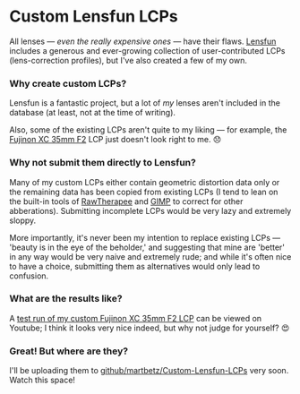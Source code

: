 
# Custom Lensfun LCPs #

All lenses — _even the really expensive ones_ — have their flaws. [Lensfun](https://github.com/lensfun/lensfun) includes a generous and ever-growing collection of user-contributed LCPs (lens-correction profiles), but I've also created a few of my own.

### Why create custom LCPs? ###

Lensfun is a fantastic project, but a lot of _my_ lenses aren't included in the database (at least, not at the time of writing).

Also, some of the existing LCPs aren't quite to my liking — for example, the [Fujinon XC 35mm F2](https://fujifilm-x.com/global/products/lenses/xc35mmf2/) LCP just doesn't look right to me. 😞

### Why not submit them directly to Lensfun? ###

Many of my custom LCPs either contain geometric distortion data only or the remaining data has been copied from existing LCPs (I tend to lean on the built-in tools of [RawTherapee](https://github.com/Beep6581/RawTherapee) and [GIMP](https://github.com/GNOME/gimp) to correct for other abberations). Submitting incomplete LCPs would be very lazy and extremely sloppy.

More importantly, it's never been my intention to replace existing LCPs — 'beauty is in the eye of the beholder,' and suggesting that mine are 'better' in any way would be very naive and extremely rude; and while it's often nice to have a choice, submitting them as alternatives would only lead to confusion.

### What are the results like? ###

A [test run of my custom Fujinon XC 35mm F2 LCP](https://youtu.be/r3FstrYvvno) can be viewed on Youtube; I think it looks very nice indeed, but why not judge for yourself? 😍



### Great! But where are they? ###

I'll be uploading them to [github/martbetz/Custom-Lensfun-LCPs](https://github.com/martbetz/Custom-Lensfun-LCPs) very soon. Watch this space!
